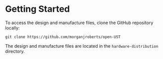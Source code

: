 # Getting Started

To access the design and manufacture files, clone the GitHub repository locally:

```
git clone https://github.com/morganjroberts/open-UST
```

The design and manufacture files are located in the `hardware-distribution` directory.